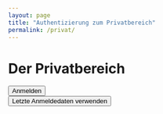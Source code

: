 ```yaml
---
layout: page
title: "Authentizierung zum Privatbereich"
permalink: /privat/
---
```


<script>
  function Anmelden () {
    let Passwort = 'fam-chiarcos.1234';
    let Eingabe = window.prompt('Passwort erforderlich');

    if (Eingabe != Passwort) {
        alert('Passwort ist Falsch!');
    } else {
        document.cookie = 'fam-chiarcos.1234'
        location.href = '/privat/open';
    }
    
  }
  function CookieLogIn () {
    if (document.cookie == 'fam-chiarcos.1234'){
      location.href = '/privat/open/'
    }
    else {
      alert('Sie haben sich noch nicht angemeldet.')
    
  }
</script>

# Der Privatbereich

<input type="button" value="Anmelden" onclick="Anmelden()"/><br>
<input type="button" value="Letzte Anmeldedaten verwenden" onclick="CookieLogIn()"/>

